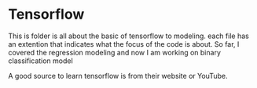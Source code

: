 # Tensorflow

This is folder is all about the basic of tensorflow to modeling.
each file has an extention that indicates what the focus of the code is about.
So far, I covered the regression modeling and now I am working on binary classification model

A good source to learn tensorflow is from their website or YouTube. 
